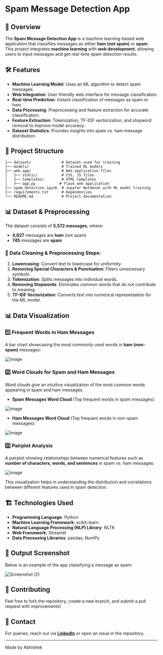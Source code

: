 # Spam Message Detection App

## 📌 Overview

The **Spam Message Detection App** is a machine learning-based web application that classifies messages as either **ham (not spam)** or **spam**. This project integrates **machine learning** with **web development**, allowing users to input messages and get real-time spam detection results.

## 🛠 Features

- **Machine Learning Model**: Uses an ML algorithm to detect spam messages.
- **Web Integration**: User-friendly web interface for message classification.
- **Real-time Prediction**: Instant classification of messages as spam or ham.
- **Data Processing**: Preprocessing and feature extraction for accurate classification.
- **Feature Extraction**: Tokenization, TF-IDF vectorization, and stopword removal to improve model accuracy.
- **Dataset Statistics**: Provides insights into spam vs. ham message distribution.

## 📂 Project Structure

```
├── dataset/              # Dataset used for training
├── models/               # Trained ML models
├── web_app/              # Web application files
│   ├── static/           # CSS, JS files
│   ├── templates/        # HTML templates
│   ├── app.py           # Flask web application
├── spam_detection.ipynb  # Jupyter Notebook with ML model training
├── requirements.txt      # Dependencies
└── README.md             # Project documentation
```

## 📊 Dataset & Preprocessing

The dataset consists of **5,572 messages**, where:

- **4,827** messages are **ham** (not spam)
- **745** messages are **spam**

### 🔹 Data Cleaning & Preprocessing Steps:

1. **Lowercasing**: Convert text to lowercase for uniformity.
2. **Removing Special Characters & Punctuation**: Filters unnecessary symbols.
3. **Tokenization**: Splits messages into individual words.
4. **Removing Stopwords**: Eliminates common words that do not contribute to meaning.
5. **TF-IDF Vectorization**: Converts text into numerical representation for the ML model.

## 📊 Data Visualization

### 1️⃣ Frequent Words in Ham Messages
A bar chart showcasing the most commonly used words in **ham (non-spam)** messages:

![image](https://github.com/user-attachments/assets/be484d42-84fe-4445-9069-b096755c6178)


### 2️⃣ Word Clouds for Spam and Ham Messages
Word clouds give an intuitive visualization of the most common words appearing in spam and ham messages.

- **Spam Messages Word Cloud** (Top frequent words in spam messages):

![image](https://github.com/user-attachments/assets/8ec1f724-9922-4052-800d-b7eb3e952817)



- **Ham Messages Word Cloud** (Top frequent words in non-spam messages):

![image](https://github.com/user-attachments/assets/566e64d2-762f-4cdb-b5b3-4f36ea4d49a2)


### 3️⃣ Pairplot Analysis
A pairplot showing relationships between numerical features such as **number of characters, words, and sentences** in spam vs. ham messages:

![image](https://github.com/user-attachments/assets/55df158e-aba4-4f50-bbb0-d93d5148b1b3)


This visualization helps in understanding the distribution and correlations between different features used in spam detection.

## 🏗 Technologies Used

- **Programming Language**: Python
- **Machine Learning Framework**: scikit-learn
- **Natural Language Processing (NLP) Library**: NLTK 
- **Web Framework**: Streamlit
- **Data Processing Libraries**: pandas, NumPy

## 📸 Output Screenshot

Below is an example of the app classifying a message as spam:

![Screenshot (2)](https://github.com/user-attachments/assets/d2a94fba-e373-4a2d-a129-452696038206)


## 🤝 Contributing

Feel free to fork the repository, create a new branch, and submit a pull request with improvements!

## 📧 Contact

For queries, reach out via [**LinkedIn**](https://www.linkedin.com/in/abhishek-835b5632b/) or open an issue in the repository.

---

Made by Abhishek
